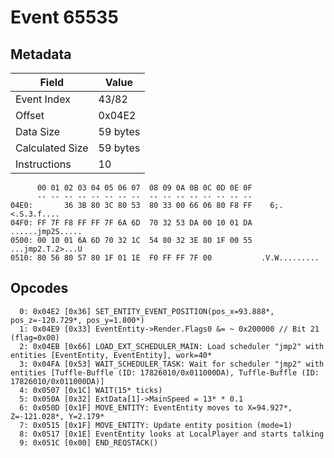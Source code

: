 # Event 65535

## Metadata

| Field           | Value    |
|-----------------|----------|
| Event Index     | 43/82    |
| Offset          | 0x04E2   |
| Data Size       | 59 bytes |
| Calculated Size | 59 bytes |
| Instructions    | 10       |

```
      00 01 02 03 04 05 06 07  08 09 0A 0B 0C 0D 0E 0F
      -- -- -- -- -- -- -- --  -- -- -- -- -- -- -- --
04E0:       36 3B 80 3C 80 53  80 33 00 66 06 80 F8 FF    6;.<.S.3.f....
04F0: FF 7F F8 FF FF 7F 6A 6D  70 32 53 DA 00 10 01 DA  ......jmp2S.....
0500: 00 10 01 6A 6D 70 32 1C  54 80 32 3E 80 1F 00 55  ...jmp2.T.2>...U
0510: 80 56 80 57 80 1F 01 1E  F0 FF FF 7F 00           .V.W.........   
```

## Opcodes

```
  0: 0x04E2 [0x36] SET_ENTITY_EVENT_POSITION(pos_x=93.888*, pos_z=-120.729*, pos_y=1.800*)
  1: 0x04E9 [0x33] EventEntity->Render.Flags0 &= ~ 0x200000 // Bit 21 (flag=0x00)
  2: 0x04EB [0x66] LOAD_EXT_SCHEDULER_MAIN: Load scheduler "jmp2" with entities [EventEntity, EventEntity], work=40*
  3: 0x04FA [0x53] WAIT_SCHEDULER_TASK: Wait for scheduler "jmp2" with entities [Tuffle-Buffle (ID: 17826010/0x011000DA), Tuffle-Buffle (ID: 17826010/0x011000DA)]
  4: 0x0507 [0x1C] WAIT(15* ticks)
  5: 0x050A [0x32] ExtData[1]->MainSpeed = 13* * 0.1
  6: 0x050D [0x1F] MOVE_ENTITY: EventEntity moves to X=94.927*, Z=-121.028*, Y=2.179*
  7: 0x0515 [0x1F] MOVE_ENTITY: Update entity position (mode=1)
  8: 0x0517 [0x1E] EventEntity looks at LocalPlayer and starts talking
  9: 0x051C [0x00] END_REQSTACK()
```
